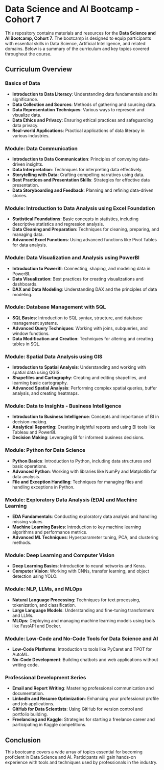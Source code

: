 # Data Science and AI Bootcamp - Cohort 7

This repository contains materials and resources for the **Data Science and AI Bootcamp, Cohort 7**. The bootcamp is designed to equip participants with essential skills in Data Science, Artificial Intelligence, and related domains. Below is a summary of the curriculum and key topics covered throughout the course.

## Curriculum Overview

### Basics of Data

- **Introduction to Data Literacy**: Understanding data fundamentals and its significance.
- **Data Collection and Sources**: Methods of gathering and sourcing data.
- **Data Representation Techniques**: Various ways to represent and visualize data.
- **Data Ethics and Privacy**: Ensuring ethical practices and safeguarding data privacy.
- **Real-world Applications**: Practical applications of data literacy in various industries.

### Module: Data Communication

- **Introduction to Data Communication**: Principles of conveying data-driven insights.
- **Data Interpretation**: Techniques for interpreting data effectively.
- **Storytelling with Data**: Crafting compelling narratives using data.
- **Best Practices and Presentation Skills**: Strategies for effective data presentation.
- **Data Storyboarding and Feedback**: Planning and refining data-driven stories.

### Module: Introduction to Data Analysis using Excel Foundation

- **Statistical Foundations**: Basic concepts in statistics, including descriptive statistics and regression analysis.
- **Data Cleaning and Preparation**: Techniques for cleaning, preparing, and managing data.
- **Advanced Excel Functions**: Using advanced functions like Pivot Tables for data analysis.

### Module: Data Visualization and Analysis using PowerBI

- **Introduction to PowerBI**: Connecting, shaping, and modeling data in PowerBI.
- **Data Visualization**: Best practices for creating visualizations and dashboards.
- **DAX and Data Modeling**: Understanding DAX and the principles of data modeling.

### Module: Database Management with SQL

- **SQL Basics**: Introduction to SQL syntax, structure, and database management systems.
- **Advanced Query Techniques**: Working with joins, subqueries, and window functions.
- **Data Modification and Creation**: Techniques for altering and creating tables in SQL.

### Module: Spatial Data Analysis using GIS

- **Introduction to Spatial Analysis**: Understanding and working with spatial data using QGIS.
- **Shapefiles and Cartography**: Creating and editing shapefiles, and learning basic cartography.
- **Advanced Spatial Analysis**: Performing complex spatial queries, buffer analysis, and creating heatmaps.

### Module: Data to Insights - Business Intelligence

- **Introduction to Business Intelligence**: Concepts and importance of BI in decision-making.
- **Analytical Reporting**: Creating insightful reports and using BI tools like Tableau and PowerBI.
- **Decision Making**: Leveraging BI for informed business decisions.

### Module: Python for Data Science

- **Python Basics**: Introduction to Python, including data structures and basic operations.
- **Advanced Python**: Working with libraries like NumPy and Matplotlib for data analysis.
- **File and Exception Handling**: Techniques for managing files and handling exceptions in Python.

### Module: Exploratory Data Analysis (EDA) and Machine Learning

- **EDA Fundamentals**: Conducting exploratory data analysis and handling missing values.
- **Machine Learning Basics**: Introduction to key machine learning algorithms and performance metrics.
- **Advanced ML Techniques**: Hyperparameter tuning, PCA, and clustering methods.

### Module: Deep Learning and Computer Vision

- **Deep Learning Basics**: Introduction to neural networks and Keras.
- **Computer Vision**: Working with CNNs, transfer learning, and object detection using YOLO.

### Module: NLP, LLMs, and MLOps

- **Natural Language Processing**: Techniques for text processing, tokenization, and classification.
- **Large Language Models**: Understanding and fine-tuning transformers and LLMs.
- **MLOps**: Deploying and managing machine learning models using tools like FastAPI and Docker.

### Module: Low-Code and No-Code Tools for Data Science and AI

- **Low-Code Platforms**: Introduction to tools like PyCaret and TPOT for AutoML.
- **No-Code Development**: Building chatbots and web applications without writing code.

### Professional Development Series

- **Email and Report Writing**: Mastering professional communication and documentation.
- **LinkedIn and Resume Optimization**: Enhancing your professional profile and job applications.
- **GitHub for Data Scientists**: Using GitHub for version control and portfolio building.
- **Freelancing and Kaggle**: Strategies for starting a freelance career and participating in Kaggle competitions.

## Conclusion

This bootcamp covers a wide array of topics essential for becoming proficient in Data Science and AI. Participants will gain hands-on experience with tools and techniques used by professionals in the industry.

